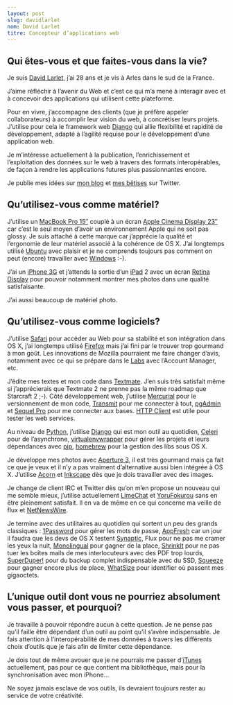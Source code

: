 ```yaml
---
layout: post
slug: davidlarlet
nom: David Larlet
titre: Concepteur d’applications web
---
```


## Qui êtes-vous et que faites-vous dans la vie?

Je suis [David Larlet](http://larlet.fr/), j’ai 28 ans et je vis à Arles dans le sud de la France.

J’aime réfléchir à l’avenir du Web et c’est ce qui m’a mené à interagir avec et à concevoir des applications qui utilisent cette plateforme.

Pour en vivre, j’accompagne des clients (que je préfère appeler collaborateurs) à accomplir leur vision du web, à concrétiser leurs projets. J’utilise pour cela le framework web [Django](http://djangoproject.com) qui allie flexibilité et rapidité de développement, adapté à l’agilité requise pour le développement d’une application web.

Je m’intéresse actuellement à la publication, l’enrichissement et l’exploitation des données sur le web à travers des formats interopérables, de façon à rendre les applications futures plus passionnantes encore.

Je publie mes idées sur [mon blog](http://www.biologeek.com/) et [mes bêtises](http://twitter.com/davidbgk) sur Twitter.

## Qu’utilisez-vous comme matériel?

J’utilise un [MacBook Pro 15″](http://www.apple.com/ca/macbookpro/) couplé à un écran [Apple Cinema Display 23″](http://www.apple.com/ca/displays/) car c’est le seul moyen d’avoir un environnement Apple qui ne soit pas glossy. Je suis attaché à cette marque car j’apprécie la qualité et l’ergonomie de leur matériel associé à la cohérence de OS X. J’ai longtemps utilisé [Ubuntu](http://www.ubuntu.com) avec plaisir et je ne comprends toujours pas comment on peut (encore) travailler avec [Windows](http://www.microsoft.com/windows/) :-).

J’ai un [iPhone 3G](http://www.apple.com/ca/iphone/) et j’attends la sortie d’un [iPad](http://www.apple.com/ca/ipad/) 2 avec un écran [Retina Display](http://www.apple.com/ca/iphone/features.html#iphone-retina) pour pouvoir notamment montrer mes photos dans une qualité satisfaisante.

J’ai aussi beaucoup de matériel photo.

## Qu’utilisez-vous comme logiciels?

J’utilise [Safari](http://www.apple.com/safari) pour accéder au Web pour sa stabilité et son intégration dans OS X, j’ai longtemps utilisé [Firefox](http://www.getfirefox.com) mais j’ai fini par le trouver trop gourmand à mon goût. Les innovations de Mozilla pourraient me faire changer d’avis, notamment avec ce qui se prépare dans le [Labs](http://mozillalabs.com/) avec l’Account Manager, etc.

J’édite mes textes et mon code dans [Textmate](http://macromates.com). J’en suis très satisfait même si j’apprécierais que Textmate 2 ne prenne pas la même roadmap que Starcraft 2 ;-). Côté développement web, j’utilise [Mercurial](http://mercurial.selenic.com/) pour le versionnement de mon code, [Transmit](http://panic.com/transmit) pour me connecter à tout, [pgAdmin](http://www.pgadmin.org/) et [Sequel Pro](http://www.sequelpro.com/) pour me connecter aux bases. [HTTP Client](http://ditchnet.org/httpclient/) est utile pour tester les web services.

Au niveau de [Python](http://python.org), j’utilise [Django](http://djangoproject.com) qui est mon outil au quotidien, [Celeri](http://celeryproject.org/) pour de l’asynchrone, [virtualenvwrapper](http://www.doughellmann.com/projects/virtualenvwrapper/) pour gérer les projets et leurs dépendances avec [pip](http://pypi.python.org/pypi/pip), [homebrew](http://mxcl.github.com/homebrew) pour la gestion des libs sous OS X.

Je développe mes photos avec [Aperture 3](http://www.apple.com/aperture/), il est très gourmand mais ça fait ce que je veux et il n’y a pas vraiment d’alternative aussi bien intégrée à OS X. J’utilise [Acorn](http://flyingmeat.com/acorn/) et [Inkscape](http://www.inkscape.org/) dès que je dois travailler avec des images.

Je change de client IRC et Twitter dès qu’on m’en propose un nouveau qui me semble mieux, j’utilise actuellement [LimeChat](http://limechat.net/) et [YoruFokurou](http://sites.google.com/site/yorufukurou/) sans en être pleinement satisfait. Il en va de même en ce qui concerne ma veille de flux et [NetNewsWire](http://netnewswireapp.com/).

Je termine avec des utilitaires au quotidien qui sortent un peu des grands classiques : [1Password](http://agilewebsolutions.com/products/1Password) pour gérer les mots de passe, [AppFresh](http://appfresh.com/) car un jour il faudra que les devs de OS X testent [Synaptic](http://www.nongnu.org/synaptic/), Flux pour ne pas me cramer les yeux la nuit, [Monolingual](http://monolingual.sourceforge.net/) pour gagner de la place, [ShrinkIt](http://www.panic.com/~will/shrinkit/) pour ne pas tuer les boîtes mails de mes interlocuteurs avec des PDF trop lourds, [SuperDuper!](http://www.shirt-pocket.com/SuperDuper/SuperDuperDescription.html) pour du backup complet indispensable avec du SSD, [Squeeze](http://www.latenitesoft.com/squeeze/) pour gagner encore plus de place, [WhatSize](http://www.id-design.com/software/whatsize/) pour identifier où passent mes gigaoctets.

## L’unique outil dont vous ne pourriez absolument vous passer, et pourquoi?

Je travaille à pouvoir répondre aucun à cette question. Je ne pense pas qu’il faille être dépendant d’un outil au point qu’il s’avère indispensable. Je fais attention à l’interopérabilité de mes données à travers les différents choix d’outils que je fais afin de limiter cette dépendance.

Je dois tout de même avouer que je ne pourrais me passer d’[iTunes](http://www.apple.com/itunes) actuellement, pas pour ce que contient ma bibliothèque, mais pour la synchronisation avec mon iPhone...

Ne soyez jamais esclave de vos outils, ils devraient toujours rester au service de votre créativité.
